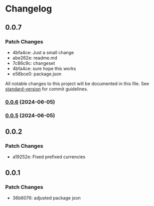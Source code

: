 # Changelog

## 0.0.7

### Patch Changes

- 4bfa4ce: Just a small change
- abe262e: readme.md
- 7c86c9c: changeset
- 4bfa4ce: sure hope this works
- e56bce0: package.json

All notable changes to this project will be documented in this file. See [standard-version](https://github.com/conventional-changelog/standard-version) for commit guidelines.

### [0.0.6](https://github.com/finsweet/developer-starter/compare/v0.0.5...v0.0.6) (2024-06-05)

### [0.0.5](https://github.com/finsweet/developer-starter/compare/v0.0.4...v0.0.5) (2024-06-05)

## 0.0.2

### Patch Changes

- a19252e: Fixed prefixed currencies

## 0.0.1

### Patch Changes

- 36b6076: adjusted package json
